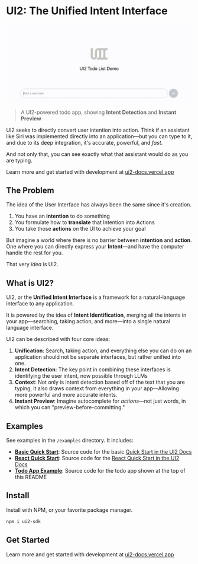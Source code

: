 # UI2: The Unified Intent Interface

![UI2 Demo](../docs/public/ui2-demo.gif)

> A UI2-powered todo app, showing **Intent Detection** and **Instant Preview**

UI2 seeks to directly convert user intention into action. Think if an assistant like Siri was implemented directly into an application—but you can type to it, and due to its deep integration, it's accurate, powerful, and _fast_.

And not only that, you can see exactly what that assistant would do as you are typing.

Learn more and get started with development at [ui2-docs.vercel.app](https://ui2-docs.vercel.app)

## The Problem

The idea of the User Interface has always been the same since it's creation.

1. You have an **intention** to do something
2. You formulate how to **translate** that Intention into Actions
3. You take those **actions** on the UI to achieve your goal

But imagine a world where there is no barrier between **intention** and **action**. One where you can directly express your **Intent**—and have the computer handle the rest for you.

That very _idea_ is UI2.

## What is UI2?

UI2, or the **Unified Intent Interface** is a framework for a natural-language interface to any application.

It is powered by the idea of **Intent Identification**, merging all the intents in your app—searching, taking action, and more—into a single natural language interface.

UI2 can be described with four core ideas:

1. **Unification**: Search, taking action, and everything else you can do on an application should not be separate interfaces, but rather unified into one.
2. **Intent Detection**: The key point in combining these interfaces is identifying the user intent, now possible through LLMs
3. **Context**: Not only is intent detection based off of the text that you are typing, it also draws context from everything in your app—Allowing more powerful and more accurate intents.
4. **Instant Preview**: Imagine autocomplete for _actions_—not just words, in which you can "preview-before-committing."

## Examples

See examples in the `/examples` directory. It includes:

- [**Basic Quick Start**](https://github.com/EvanZhouDev/ui2/tree/main/examples/quick-start): Source code for the basic [Quick Start in the UI2 Docs](https://ui2-docs.vercel.app/quick-start/overview)
- [**React Quick Start**](https://github.com/EvanZhouDev/ui2/tree/main/examples/react-quick-start): Source code for the [React Quick Start in the UI2 Docs](https://ui2-docs.vercel.app/react-quick-start/overview)
- [**Todo App Example**](https://github.com/EvanZhouDev/ui2/tree/main/examples/todo-list): Source code for the todo app shown at the top of this README

## Install

Install with NPM, or your favorite package manager.

```bash
npm i ui2-sdk
```

## Get Started

Learn more and get started with development at [ui2-docs.vercel.app](https://ui2-docs.vercel.app)
